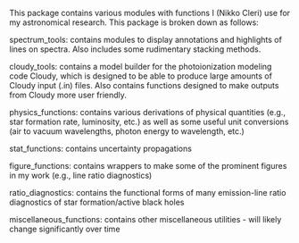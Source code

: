 This package contains various modules with functions I (Nikko Cleri) use for my astronomical research. 
This package is broken down as follows: 

spectrum_tools: contains modules to display annotations and highlights of lines on spectra. 
Also includes some rudimentary stacking methods. 

cloudy_tools: contains a model builder for the photoionization modeling code Cloudy, which is designed to be able to produce large amounts of Cloudy input (.in) files.
Also contains functions designed to make outputs from Cloudy more user friendly. 

physics_functions: contains various derivations of physical quantities (e.g., star formation rate, luminosity, etc.)
as well as some useful unit conversions (air to vacuum wavelengths, photon energy to wavelength, etc.)

stat_functions: contains uncertainty propagations

figure_functions: contains wrappers to make some of the prominent figures in my work (e.g., line ratio diagnostics)

ratio_diagnostics: contains the functional forms of many emission-line ratio diagnostics of star formation/active black holes

miscellaneous_functions: contains other miscellaneous utilities - will likely change significantly over time